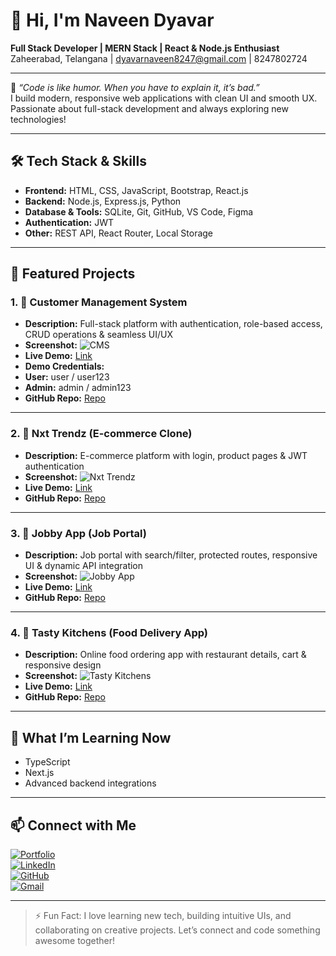 # 👋 Hi, I'm Naveen Dyavar

**Full Stack Developer | MERN Stack | React & Node.js Enthusiast**  
Zaheerabad, Telangana | [dyavarnaveen8247@gmail.com](mailto:dyavarnaveen8247@gmail.com) | 8247802724  

---

🌟 _“Code is like humor. When you have to explain it, it’s bad.”_  
I build modern, responsive web applications with clean UI and smooth UX. Passionate about full-stack development and always exploring new technologies!

---

## 🛠️ Tech Stack & Skills

- **Frontend:** HTML, CSS, JavaScript, Bootstrap, React.js  
- **Backend:** Node.js, Express.js, Python  
- **Database & Tools:** SQLite, Git, GitHub, VS Code, Figma  
- **Authentication:** JWT  
- **Other:** REST API, React Router, Local Storage  

---

## 🧩 Featured Projects

### 1. 💼 Customer Management System
- **Description:** Full-stack platform with authentication, role-based access, CRUD operations & seamless UI/UX  
- **Screenshot:** ![CMS](https://via.placeholder.com/300x150)  
- **Live Demo:** [Link](https://customer-managemrnt-app-client.vercel.app)
- **Demo Credentials:**  
- **User:** user / user123  
- **Admin:** admin / admin123 
- **GitHub Repo:** [Repo](https://github.com/Naveen-8247/Customers-Management-App)

---

### 2. 🛒 Nxt Trendz (E-commerce Clone)
- **Description:** E-commerce platform with login, product pages & JWT authentication  
- **Screenshot:** ![Nxt Trendz](https://via.placeholder.com/300x150)  
- **Live Demo:** [Link](https://naveenstrends.ccbp.tech)  
- **GitHub Repo:** [Repo](https://github.com/Naveen-8247/Nxt-Trendz)

---

### 3. 💼 Jobby App (Job Portal)
- **Description:** Job portal with search/filter, protected routes, responsive UI & dynamic API integration  
- **Screenshot:** ![Jobby App](https://via.placeholder.com/300x150)  
- **Live Demo:** [Link](https://dyavarjobsearch.ccbp.tech)  
- **GitHub Repo:** [Repo](https://github.com/Naveen-8247/Jobby-App)

---

### 4. 🍴 Tasty Kitchens (Food Delivery App)
- **Description:** Online food ordering app with restaurant details, cart & responsive design  
- **Screenshot:** ![Tasty Kitchens](https://via.placeholder.com/300x150)  
- **Live Demo:** [Link](https://dyavarkitchens.ccbp.tech)  
- **GitHub Repo:** [Repo](https://github.com/Naveen-8247/Tasty-Kitchens)

---

## 🚀 What I’m Learning Now

- TypeScript  
- Next.js  
- Advanced backend integrations  

---

## 📫 Connect with Me

[![Portfolio](https://img.shields.io/badge/Portfolio-0099ff?style=for-the-badge&logo=vercel&logoColor=white)](https://portfolio-72jb.vercel.app)  
[![LinkedIn](https://img.shields.io/badge/LinkedIn-0077b5?style=for-the-badge&logo=linkedin&logoColor=white)](https://linkedin.com/in/dyavarnaveenkumar)  
[![GitHub](https://img.shields.io/badge/GitHub-181717?style=for-the-badge&logo=github&logoColor=white)](https://github.com/Naveen-8247)  
[![Gmail](https://img.shields.io/badge/Gmail-d14836?style=for-the-badge&logo=gmail&logoColor=white)](mailto:dyavarnaveen8247@gmail.com)

---

> ⚡ Fun Fact: I love learning new tech, building intuitive UIs, and collaborating on creative projects. Let’s connect and code something awesome together!

